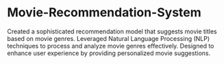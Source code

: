 # Movie-Recommendation-System

Created a sophisticated recommendation model that suggests movie titles based on movie genres.
Leveraged Natural Language Processing (NLP) techniques to process and analyze movie genres effectively.
Designed to enhance user experience by providing personalized movie suggestions.
